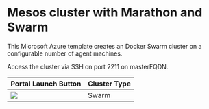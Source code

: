 # Mesos cluster with Marathon and Swarm

This Microsoft Azure template creates an Docker Swarm cluster on a configurable number of agent machines.

Access the cluster via SSH on port 2211 on masterFQDN.

Portal Launch Button|Cluster Type
--- | ---
<a href="https://portal.azure.com/#create/Microsoft.Template/uri/https%3A%2F%2Fraw.githubusercontent.com%2Fanhowe%2Fscratch%2Fmaster%2Fswarm%2Fswarm.json" target="_blank"><img src="http://azuredeploy.net/deploybutton.png"/></a>|Swarm
